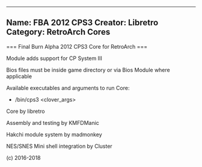 -----------------------
Name: FBA 2012 CPS3 
Creator: Libretro
Category: RetroArch Cores
-----------------------
=== Final Burn Alpha 2012 CPS3 Core for RetroArch ===

Module adds support for CP System III

Bios files must be inside game directory or via Bios Module where applicable

Available executables and arguments to run Core:
- /bin/cps3 <rom> <clover_args>

Core by libretro

Assembly and testing by KMFDManic

Hakchi module system by madmonkey

NES/SNES Mini shell integration by Cluster

(c) 2016-2018
